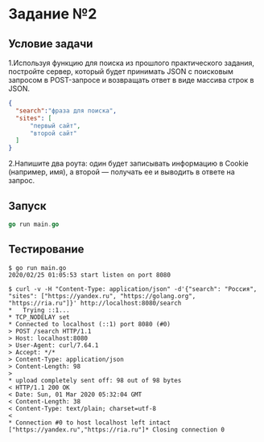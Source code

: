 # Задание №2

## Условие задачи

1.Используя функцию для поиска из прошлого практического задания, постройте сервер, который будет принимать JSON с поисковым запросом в POST-запросе и возвращать ответ в виде массива строк в JSON.

```JSON
{
  "search":"фраза для поиска",
  "sites": [
      "первый сайт",
      "второй сайт"
  ]
}
```

2.Напишите два роута: один будет записывать информацию в Cookie (например, имя), а второй — получать ее и выводить в ответе на запрос.

## Запуск

```go
go run main.go
```

## Тестирование

```shell
$ go run main.go
2020/02/25 01:05:53 start listen on port 8080
```

```shell
$ curl -v -H "Content-Type: application/json" -d'{"search": "Россия", "sites": ["https://yandex.ru", "https://golang.org", "https://ria.ru"]}' http://localhost:8080/search
*   Trying ::1...
* TCP_NODELAY set
* Connected to localhost (::1) port 8080 (#0)
> POST /search HTTP/1.1
> Host: localhost:8080
> User-Agent: curl/7.64.1
> Accept: */*
> Content-Type: application/json
> Content-Length: 98
>
* upload completely sent off: 98 out of 98 bytes
< HTTP/1.1 200 OK
< Date: Sun, 01 Mar 2020 05:32:04 GMT
< Content-Length: 38
< Content-Type: text/plain; charset=utf-8
<
* Connection #0 to host localhost left intact
["https://yandex.ru","https://ria.ru"]* Closing connection 0
```
